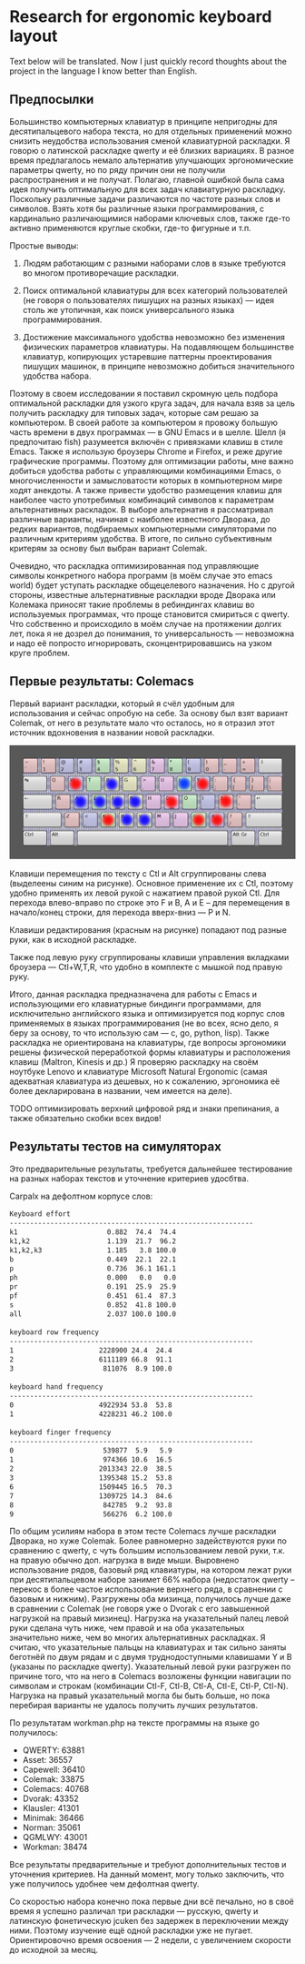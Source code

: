 Research for ergonomic keyboard layout
======================================

Text below will be translated. Now I just quickly record thoughts about the project in the language I know better than English.

Предпосылки
---------------

Большинство компьютерных клавиатур в принципе непригодны для десятипальцевого набора текста, но для
отдельных применений можно снизить неудобства использования сменой клавиатурной раскладки. Я говорю о
латинской раскладке qwerty и её близких вариациях. В разное время предлагалось немало альтернатив улучшающих
эргономические параметры qwerty, но по ряду причин они не получили распространения и не получат. Полагаю,
главной ошибкой была сама идея получить оптимальную для всех задач клавиатурную раскладку. Поскольку различные
задачи различаются по частоте разных слов и символов. Взять хотя бы различные языки программирования, с кардинально
различающимися наборами ключевых слов, также где-то активно применяются круглые скобки, где-то фигурные и т.п.

Простые выводы:

1. Людям работающим с разными наборами слов в языке требуются во многом противоречащие раскладки.

2. Поиск оптимальной клавиатуры для всех категорий пользователей (не говоря о пользователях
пишущих на разных языках) — идея столь же утопичная, как поиск универсального языка программирования.

3. Достижение максимального удобства невозможно без изменения физических параметров клавиатуры.
На подавляющем большинстве клавиатур, копирующих устаревшие паттерны проектирования пишущих машинок, в
принципе невозможно добиться значительного удобства набора.

Поэтому в своем исследовании я поставил скромную цель подбора оптимальной раскладки для узкого круга задач,
для начала взяв за цель получить раскладку для типовых задач, которые сам решаю за компьютером.
В своей работе за компьютером я провожу большую часть времени в двух программах — в GNU Emacs и в шелле. Шелл
(я предпочитаю fish) разумеется включён с привязками клавиш в стиле Emacs. Также я использую броузеры Chrome и
Firefox, и реже другие графические программы. Поэтому для оптимизации работы, мне важно добиться удобства
работы с управляющими комбинациями Emacs, о многочисленности и замысловатости которых в компьютерном мире
ходят анекдоты. А также привести удобство размещения клавиш для наиболее часто употребимых комбинаций символов
к параметрам альтернативных раскладок. В выборе альтернатив я рассматривал различные варианты, начиная с
наиболее известного Дворака, до редких вариантов, подбираемых компьютерными симуляторами по различным критериям
удобства. В итоге, по сильно субъективным критерям за основу был выбран вариант Colemak.

Очевидно, что раскладка оптимизированная под управляющие символы конкретного набора программ (в моём случае это
emacs world) будет уступать раскладке общецелевого назначения. Но с другой стороны, известные альтернативные
раскладки вроде Дворака или Колемака приносят такие проблемы в ребиндингах клавиш во используемых программах,
что проще становится смириться с qwerty. Что собственно и происходило в моём случае на протяжении долгих лет, пока
я не дозрел до понимания, то универсальность — невозможна и надо её попросто игнорировать, сконцентрировавшись
на узком круге проблем.

Первые результаты: Colemacs
--------------------------------

Первый вариант раскладки, который я счёл удобным для использования и сейчас опробую на себе. За основу был взят
вариант Colemak, от него в результате мало что осталось, но я отразил этот источник вдохновения в названии
новой раскладки.

![Colemacs](colemacs-with-spots.png)

Клавиши перемещения по тексту с Ctl и Alt сгруппированы слева (выделеены синим на рисунке).
Основное применение их с Ctl, поэтому удобно применять
их левой рукой с нажатием правой рукой Ctl. Для перехода влево-вправо по строке это F и B, A и E – для перемещения в
начало/конец строки, для перехода вверх-вниз — P и N.

Клавиши редактирования (красным на рисунке) попадают под разные руки, как в исходной раскладке.

Также под левую руку сгруппированы клавиши управления вкладками броузера — Ctl+W,T,R, что удобно в комплекте с мышкой
под правую руку.

Итого, данная раскладка предназначена для работы с Emacs и использующими его клавиатурные биндинги программами, для
исключительно английского языка и оптимизируется под корпус слов применяемых в языках программирования (не во всех, ясно
дело, я беру за основу, то что использую сам — c, go, python, lisp).
Также раскладка не ориентирована на клавиатуры, где вопросы эргономики решены физической переработкой формы
клавиатуры и расположения клавиш (Maltron, Kinesis и др.) Я проверяю раскладку на своём ноутбуке Lenovo и клавиатуре
Microsoft Natural Ergonomic (самая адекватная клавиатура из дешевых, но к сожалению, эргономика её более декларирована в
названии, чем имеется на деле).

TODO оптимизировать верхний цифровой ряд и знаки препинания, а также обязательно скобки всех видов!

Результаты тестов на симуляторах
-------------------------------------

Это предварительные результаты, требуется дальнейшее тестирование на разных наборах текстов и уточнение критериев
удосбтва.

Carpalx на дефолтном корпусе слов:

    Keyboard effort
    ------------------------------------------------------------
    k1                      0.882  74.4  74.4
    k1,k2                   1.139  21.7  96.2
    k1,k2,k3                1.185   3.8 100.0
    b                       0.449  22.1  22.1
    p                       0.736  36.1 161.1
    ph                      0.000   0.0   0.0
    pr                      0.191  25.9  25.9
    pf                      0.451  61.4  87.3
    s                       0.852  41.8 100.0
    all                     2.037 100.0 100.0

    keyboard row frequency
    ------------------------------------------------------------
    1                     2228900 24.4  24.4
    2                     6111189 66.8  91.1
    3                      811076  8.9 100.0

    keyboard hand frequency
    ------------------------------------------------------------
    0                     4922934 53.8  53.8
    1                     4228231 46.2 100.0

    keyboard finger frequency
    ------------------------------------------------------------
    0                      539877  5.9   5.9
    1                      974366 10.6  16.5
    2                     2013343 22.0  38.5
    3                     1395348 15.2  53.8
    6                     1509445 16.5  70.3
    7                     1309725 14.3  84.6
    8                      842785  9.2  93.8
    9                      566276  6.2 100.0

По общим усилиям набора в этом тесте Colemacs лучше раскладки Дворака, но хуже Colemak. Более равномерно
задействуются руки по сравнению с qwerty, с чуть большим использованием левой руки, т.к. на правую обычно
доп. нагрузка в виде мыши. Выровнено использование рядов, базовый ряд клавиатуры, на котором лежат руки
при десятипальцевом наборе занимет 66% набора (недостаток qwerty – перекос в более частое использование
верхнего ряда, в сравнении с базовым и нижним). Разгружены оба мизинца, получилось лучше даже в
сравнении с Colemak (не говоря уже о Dvorak с его завышенной нагрузкой на правый мизинец). Нагрузка на
указательный палец левой руки сделана чуть ниже, чем правой и на оба указательных значительно ниже, чем
во многих альтернативных раскладках. Я считаю, что указательные пальцы на клавиатурах и так сильно заняты
беготнёй по двум рядам и с двумя труднодоступными клавишами Y и B (указаны по раскладке qwerty). Указательный
левой руки разгружен по причине того, что на него в Colemacs возложены функции навигации по символам и строкам
(комбинации Ctl-F, Ctl-B, Ctl-A, Ctl-E, Ctl-P, Ctl-N). Нагрузка на правый указательный могла бы быть больше, но
пока перебирая варианты не удалось получить лучших результатов.

По результатам workman.php на тексте программы на языке go получилось:

* QWERTY: 63881
* Asset: 36557
* Capewell: 36410
* Colemak: 33875
* Colemacs: 40768
* Dvorak: 43352
* Klausler: 41301
* Minimak: 36466
* Norman: 35061
* QGMLWY: 43001
* Workman: 38474

Все результаты предварительные и требуют дополнительных тестов и уточнения критериев. На данный момент, могу только
заключить, что уже получилось удобнее чем дефолтная qwerty.

Со скоростью набора конечно пока первые дни всё печально, но в своё время я успешно различал три раскладки — русскую,
qwerty и латинскую фонетическую jcuken без задержек в переключении между ними. Поэтому изучение ещё одной раскладки уже
не пугает. Ориентировочно время освоения — 2 недели, с увеличением скорости до исходной за месяц.

